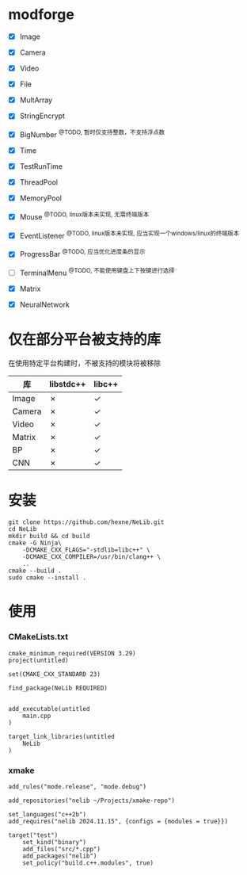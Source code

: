 # modforge
- [x] Image
- [x] Camera
- [x] Video
- [x] File
- [x] MultArray
- [x] StringEncrypt
- [x] BigNumber <sup> @TODO, 暂时仅支持整数，不支持浮点数
- [x] Time
- [x] TestRunTime
- [x] ThreadPool
- [x] MemoryPool
- [x] Mouse <sup> @TODO, linux版本未实现, 无需终端版本
- [x] EventListener <sup> @TODO, linux版本未实现, 应当实现一个windows/linux的终端版本
- [x] ProgressBar <sup> @TODO, 应当优化进度条的显示
- [ ] TerminalMenu <sup> @TODO, 不能使用键盘上下按键进行选择
- [x] Matrix
- [x] NeuralNetwork


# 仅在部分平台被支持的库
在使用特定平台构建时，不被支持的模块将被移除  

| 库      | libstdc++ | libc++  |
|--------|-----------|---------|
| Image  | &cross;   | &check; |
| Camera | &cross;   | &check; |
| Video  | &cross;   | &check; |
| Matrix | &cross;   | &check; |
| BP     | &cross;   | &check; |
| CNN    | &cross;   | &check; |


# 安装
```
git clone https://github.com/hexne/NeLib.git  
cd NeLib  
mkdir build && cd build  
cmake -G Ninja\  
    -DCMAKE_CXX_FLAGS="-stdlib=libc++" \
    -DCMAKE_CXX_COMPILER=/usr/bin/clang++ \
    ..
cmake --build .  
sudo cmake --install .  
```

# 使用
### CMakeLists.txt
```
cmake_minimum_required(VERSION 3.29)
project(untitled)

set(CMAKE_CXX_STANDARD 23)

find_package(NeLib REQUIRED)


add_executable(untitled
    main.cpp
)

target_link_libraries(untitled
    NeLib
)

```
### xmake
```
add_rules("mode.release", "mode.debug")

add_repositories("nelib ~/Projects/xmake-repo")

set_languages("c++2b")
add_requires("nelib 2024.11.15", {configs = {modules = true}})

target("test")
    set_kind("binary")
    add_files("src/*.cpp")
    add_packages("nelib")
    set_policy("build.c++.modules", true)
```
